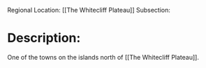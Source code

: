 Regional Location: [[The Whitecliff Plateau]]
Subsection:
# Description:
One of the towns on the islands north of [[The Whitecliff Plateau]]. 